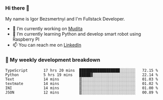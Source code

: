 ### Hi there 👋

My name is Igor Bezsmertnyi and I'm Fullstack Developer.

- 🔭 I’m currently working on [Mudita](https://mudita.com/)
- 🌱 I’m currently learning Python and develop smart robot using Raspberry PI
- 📫 You can reach me on [LinkedIn](https://www.linkedin.com/in/igor-bezsmertnyi-529522114/)

### 🧮 My weekly development breakdown
<!--START_SECTION:waka-->

```text
TypeScript       17 hrs 20 mins  ██████████████████░░░░░░░   72.15 %
Python           5 hrs 19 mins   █████▓░░░░░░░░░░░░░░░░░░░   22.14 %
Text             14 mins         ▒░░░░░░░░░░░░░░░░░░░░░░░░   01.03 %
textmate         14 mins         ▒░░░░░░░░░░░░░░░░░░░░░░░░   01.02 %
INI              14 mins         ▒░░░░░░░░░░░░░░░░░░░░░░░░   01.00 %
JSON             12 mins         ▒░░░░░░░░░░░░░░░░░░░░░░░░   00.89 %
```

<!--END_SECTION:waka-->

<!--
**igorbezsmertnyi/igorbezsmertnyi** is a ✨ _special_ ✨ repository because its `README.md` (this file) appears on your GitHub profile.

Here are some ideas to get you started:

- 🔭 I’m currently working on ...
- 🌱 I’m currently learning ...
- 👯 I’m looking to collaborate on ...
- 🤔 I’m looking for help with ...
- 💬 Ask me about ...
- 📫 How to reach me: ...
- 😄 Pronouns: ...
- ⚡ Fun fact: ...
-->
